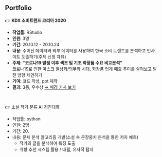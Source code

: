 
## Portfolio

:point_right: **KDX 소비트렌드 코리아 2020**  
- **작업툴**: RStudio 
- **인원**: 3명  
- **기간**: 20.10.12 - 20.10.24  
- **내용**: 주어진 데이터와 외부 데이터를 사용하여 한국 소비 트렌드를 분석하고 인사이트 도출하기(주제 선정 자유)  
- **주제**: **"코로나19 발생 이후 색조 및 기초 화장품 수요 비교분석"**  
  코로나19로 인한 마스크 일상화/의무화 시대, 화장품 업계 매출 추이를 살펴보고 발전 방향 제언하기  
- **기여**: 코드 작성, ppt 제작  
- **결과**: 3등, 우수상 [→ 매경 기사 보기](https://www.mk.co.kr/news/it/view/2020/11/1187287/)

<br>

:point_right: 소설 작가 분류 AI 경진대회  
- 작업툴: python
- 인원: 2명
- 기간: 20.
- 내용: 문체 분석 알고리즘 개발(소설 속 문장뭉치 분석을 통한 저자 예측)
  - 작가의 글을 분석하여 특징 도출
  - 취향 추천 시스템 활용 / 대필, 유사작 탐지